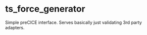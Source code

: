 # ts_force_generator
Simple preCICE interface. Serves basically just validating 3rd party adapters.
